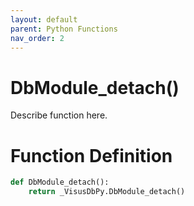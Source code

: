 ```yaml
---
layout: default
parent: Python Functions
nav_order: 2
---
```


# DbModule_detach()

Describe function here.

# Function Definition

```python
def DbModule_detach():
    return _VisusDbPy.DbModule_detach()
```